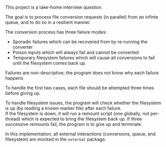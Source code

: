This project is a take-home interview question.

The goal is to process file conversion requests (in parallel) from an infinte queue, and to do so in a resilient manner.

The conversion process has three failure modes:

 - Sporadic failures which can be recovered from by re-running the converter
 - Poison inputs which will always fail and cannot be converted
 - Temporary filesystem failures which will cause all conversions to fail until the filesystem comes back up.
 
 Failures are non-descriptive; the program does not know why each failure happens
 
 To handle the first two cases, each file should be attempted three times before giving up.
 
 To handle filesystem issues, the program will check whether the filesystem is up (by reading a known marker file) after each failure.  
 If the filesystem is down, it will run a remount script (one globally, not per-thread) which is expected to bring the filesystem back up.
 If three successive remounts fail, the program is to give up and terminate.
 
 In this implementation, all external interactions (conversions, queue, and filesystem) are mocked in the `external` package.